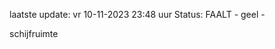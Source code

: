 laatste update: 
vr 10-11-2023 23:48   uur 
Status: FAALT - geel - 
<div class="service Y">schijfruimte</div>